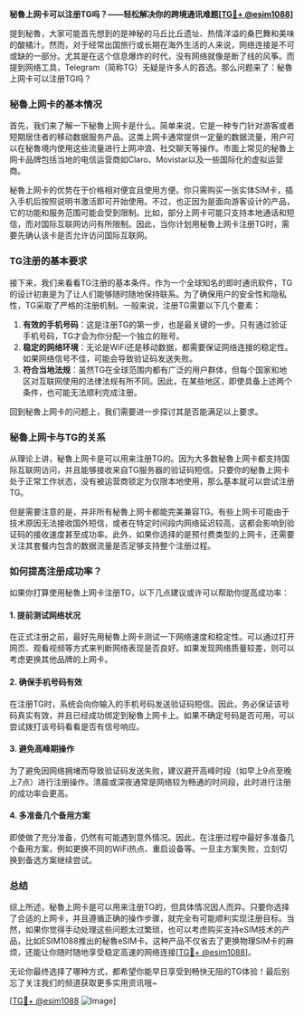 **秘魯上网卡可以注册TG吗？——轻松解决你的跨境通讯难题[[TG💪+ @esim1088](https://t.me/s/esim1088)]**

提到秘魯，大家可能首先想到的是神秘的马丘比丘遗址、热情洋溢的桑巴舞和美味的酸橘汁。然而，对于经常出国旅行或长期在海外生活的人来说，网络连接是不可或缺的一部分。尤其是在这个信息爆炸的时代，没有网络就像是断了线的风筝。而提到网络工具，Telegram（简称TG）无疑是许多人的首选。那么问题来了：秘魯上网卡可以注册TG吗？

### 秘魯上网卡的基本情况

首先，我们来了解一下秘魯上网卡是什么。简单来说，它是一种专门针对游客或者短期居住者的移动数据服务产品。这类上网卡通常提供一定量的数据流量，用户可以在秘魯境内使用这些流量进行上网冲浪、社交聊天等操作。市面上常见的秘魯上网卡品牌包括当地的电信运营商如Claro、Movistar以及一些国际化的虚拟运营商。

秘魯上网卡的优势在于价格相对便宜且使用方便。你只需购买一张实体SIM卡，插入手机后按照说明书激活即可开始使用。不过，也正因为是面向游客设计的产品，它的功能和服务范围可能会受到限制。比如，部分上网卡可能只支持本地通话和短信，而对国际互联网访问有所限制。因此，当你计划用秘魯上网卡注册TG时，需要先确认该卡是否允许访问国际互联网。

### TG注册的基本要求

接下来，我们来看看TG注册的基本条件。作为一个全球知名的即时通讯软件，TG的设计初衷是为了让人们能够随时随地保持联系。为了确保用户的安全性和隐私性，TG采取了严格的注册机制。一般来说，注册TG需要以下几个要素：

1. **有效的手机号码**：这是注册TG的第一步，也是最关键的一步。只有通过验证手机号码，TG才会为你分配一个独立的账号。
2. **稳定的网络环境**：无论是WiFi还是移动数据，都需要保证网络连接的稳定性。如果网络信号不佳，可能会导致验证码发送失败。
3. **符合当地法规**：虽然TG在全球范围内都有广泛的用户群体，但每个国家和地区对互联网使用的法律法规有所不同。因此，在某些地区，即使具备上述两个条件，也可能无法顺利完成注册。

回到秘魯上网卡的问题上，我们需要进一步探讨其是否能满足以上要求。

### 秘魯上网卡与TG的关系

从理论上讲，秘魯上网卡是可以用来注册TG的。因为大多数秘魯上网卡都支持国际互联网访问，并且能够接收来自TG服务器的验证码短信。只要你的秘魯上网卡处于正常工作状态，没有被运营商锁定为仅限本地使用，那么基本就可以尝试注册TG。

但是需要注意的是，并非所有秘魯上网卡都能完美兼容TG。有些上网卡可能由于技术原因无法接收国外短信，或者在特定时间段内网络延迟较高，这都会影响到验证码的接收速度甚至成功率。此外，如果你选择的是预付费类型的上网卡，还需要关注其套餐内包含的数据流量是否足够支持整个注册过程。

### 如何提高注册成功率？

如果你打算使用秘魯上网卡注册TG，以下几点建议或许可以帮助你提高成功率：

#### 1. 提前测试网络状况
在正式注册之前，最好先用秘魯上网卡测试一下网络速度和稳定性。可以通过打开网页、观看视频等方式来判断网络表现是否良好。如果发现网络质量较差，则可以考虑更换其他品牌的上网卡。

#### 2. 确保手机号码有效
在注册TG时，系统会向你输入的手机号码发送验证码短信。因此，务必保证该号码真实有效，并且已经成功绑定到秘魯上网卡上。如果不确定号码是否可用，可以尝试拨打该号码看看是否有信号响应。

#### 3. 避免高峰期操作
为了避免因网络拥堵而导致验证码发送失败，建议避开高峰时段（如早上9点至晚上7点）进行注册操作。清晨或深夜通常是网络较为畅通的时间段，此时进行注册的成功率会更高。

#### 4. 多准备几个备用方案
即使做了充分准备，仍然有可能遇到意外情况。因此，在注册过程中最好多准备几个备用方案，例如更换不同的WiFi热点、重启设备等。一旦主方案失败，立刻切换到备选方案继续尝试。

### 总结

综上所述，秘魯上网卡是可以用来注册TG的，但具体情况因人而异。只要你选择了合适的上网卡，并且遵循正确的操作步骤，就完全有可能顺利实现注册目标。当然，如果你觉得手动处理这些问题太过繁琐，也可以考虑购买支持eSIM技术的产品，比如ESIM1088推出的秘魯eSIM卡。这种产品不仅省去了更换物理SIM卡的麻烦，还能让你随时随地享受稳定高速的网络连接[[TG💪+ @esim1088](https://t.me/s/esim1088)]。

无论你最终选择了哪种方式，都希望你能早日享受到畅快无阻的TG体验！最后别忘了关注我们的频道获取更多实用资讯哦~ 

[[TG💪+ @esim1088](https://t.me/s/esim1088) ![Image](https://i.postimg.cc/4NQfJmqS/Snipaste-2025-05-13-00-14-12.png)]